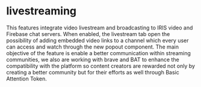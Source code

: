 # livestreaming
 This features integrate video livestream and broadcasting to IRIS video and Firebase chat servers. When enabled, the livestream tab open the possibility of adding embedded video links to a channel which every user can access and watch through the new popout component. The main objective of the feature is enable a better communication within streaming communities, we also are working with brave and BAT to enhance the compatibility with the platform so content creators are rewarded not only by creating a better community but for their efforts as well through Basic Attention Token. 
